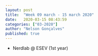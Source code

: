 ```yaml
---
layout: post
title:  "Week 09 march - 15 march 2020"
date:   2020-03-15 08:43:59
categories: ["03-2020"]
author: "Nelson Gonçalves"
published: true
---
```


* Nerdlab @ ESEV (1st year)

